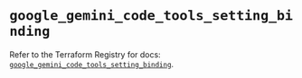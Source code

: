 # `google_gemini_code_tools_setting_binding`

Refer to the Terraform Registry for docs: [`google_gemini_code_tools_setting_binding`](https://registry.terraform.io/providers/hashicorp/google-beta/6.35.0/docs/resources/google_gemini_code_tools_setting_binding).
